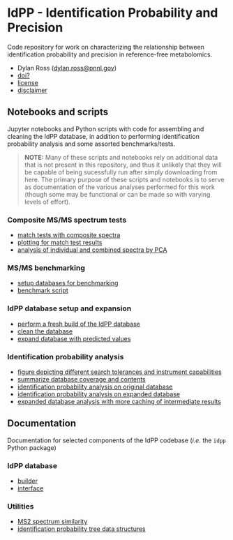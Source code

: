 # IdPP - Identification Probability and Precision
Code repository for work on characterizing the relationship between identification probability and precision in reference-free metabolomics. 

- Dylan Ross (dylan.ross@pnnl.gov)
- [doi?](TODO)
- [license](LICENSE.txt)
- [disclaimer](DISCLAIMER.txt)


## Notebooks and scripts
Jupyter notebooks and Python scripts with code for assembling and cleaning the IdPP database, in addition to performing identification probability analysis and some assorted benchmarks/tests.

> __NOTE:__ 
> Many of these scripts and notebooks rely on additional data that is not present in this repository, and thus
> it unlikely that they will be capable of being sucessfully run after simply downloading from here. 
> The primary purpose of these scripts and notebooks is to serve as documentation of the various analyses 
> performed for this work (though some may be functional or can be made so with varying levels of effort). 

### Composite MS/MS spectrum tests 
- [match tests with composite spectra](notebooks_and_scripts/composite_spectrum_tests/match_tests.ipynb)
- [plotting for match test results](notebooks_and_scripts/composite_spectrum_tests/plot_match_test_results.ipynb)
- [analysis of individual and combined spectra by PCA](notebooks_and_scripts/composite_spectrum_tests/pca_comparison.ipynb)

### MS/MS benchmarking
- [setup databases for benchmarking](notebooks_and_scripts/msms_float_int_benchmarks/create_test_databases.py)
- [benchmark script](notebooks_and_scripts/msms_float_int_benchmarks/benchmark.py)

### IdPP database setup and expansion
- [perform a fresh build of the IdPP database](notebooks_and_scripts/idpp_database/rebuild_idpp_db.py)
- [clean the database](notebooks_and_scripts/idpp_database/clean_db.py)
- [expand database with predicted values](notebooks_and_scripts/idpp_database/expand_db.py)

### Identification probability analysis
- [figure depicting different search tolerances and instrument capabilities](notebooks_and_scripts/probability_analysis/tolerance_figure.ipynb)
- [summarize database coverage and contents](notebooks_and_scripts/probability_analysis/database_summaries.ipynb)
- [identification probability analysis on original database](notebooks_and_scripts/probability_analysis/idprob_reference_only.ipynb)
- [identification probability analysis on expanded database](notebooks_and_scripts/probability_analysis/idprob_expanded.ipynb)
- [expanded database analysis with more caching of intermediate results](notebooks_and_scripts/probability_analysis/idprob_expanded_with_caching.ipynb)

## Documentation 
Documentation for selected components of the IdPP codebase (_i.e._ the `idpp` Python package)

### IdPP database
- [builder](docs/idpp_db_builder.pdf)
- [interface](docs/idpp_db_interface.pdf)

### Utilities
- [MS2 spectrum similarity](docs/msms_utils.pdf)
- [identification probability tree data structures](docs/probability_trees.pdf)

